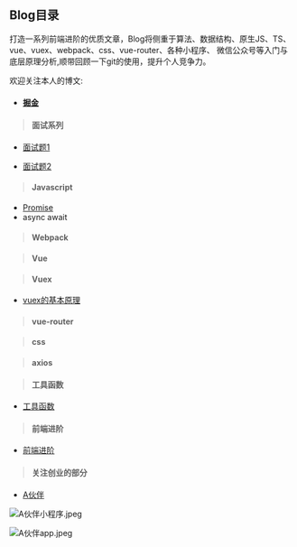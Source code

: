 ## Blog目录



打造一系列前端进阶的优质文章，Blog将侧重于算法、数据结构、原生JS、TS、
vue、vuex、webpack、css、vue-router、各种小程序、
微信公众号等入门与底层原理分析,顺带回顾一下git的使用，提升个人竞争力。


欢迎关注本人的博文:

- #### [掘金](https://juejin.im/user/578c8d6f8ac24700609c6b49/posts)

> #### 面试系列
  - [面试题1](https://github.com/nieyulin112/Blog/blob/master/interviews/index.md)

  - [面试题2](https://github.com/yygmind/blog/issues/43)
> #### Javascript
  - [Promise](https://github.com/nieyulin112/Blog/blob/master/JS/promise.md)
  - async await
> #### Webpack

> #### Vue

> #### Vuex
  - [vuex的基本原理](https://github.com/nieyulin112/Blog/blob/master/JS/vuex.md)
> #### vue-router

> #### css

> #### axios

> #### 工具函数
  - [工具函数](https://github.com/nieyulin112/Blog/blob/master/utils/utils.md)

> #### 前端进阶
  - [前端进阶](http://obkoro1.com/web_accumulate/accumulate/)

> #### 关注创业的部分
  - [A伙伴](https://www.ahuoban.com/home/)

  
  ![A伙伴小程序.jpeg](https://upload-images.jianshu.io/upload_images/4678292-70c729e6d5687b85.jpeg?imageMogr2/auto-orient/strip%7CimageView2/2/w/1240)

  ![A伙伴app.jpeg](https://upload-images.jianshu.io/upload_images/4678292-a254887d40b5a44c.jpeg?imageMogr2/auto-orient/strip%7CimageView2/2/w/1240)
